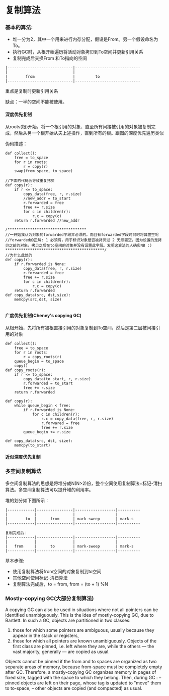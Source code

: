 # 复制算法



### 基本的算法:

* 堆一分为2，其中一个用来进行内存分配，假设是From。另一个假设命名为To。
* 执行GC时，从根开始遍历将活动对象拷贝到To空间并更新引用关系
* 复制完成后交换From 和To指向的空间

~~~
|-----------------------------|-----------------------------
|							  |				
|	     from				  |			to 	
|-----------------------------|-----------------------------
~~~

重点是复制时更新引用关系

缺点：一半的空间不能被使用。

#### 深度优先复制

从roots(根)开始，将一个根引用的对象、直至所有间接被引用的对象被复制完成，然后从另一个根开始从夫上述操作，直到所有的根。跟图的深度优先遍历类似

伪码描述：

~~~
def collect():
	free = to_space
	for r in roots:
		r = copy(r)
	swap(from_space, to_space)
	
//下面的代码会导致重复拷贝
def copy(r):
	if r <= to_space:
		copy_data(free, r, r.size)
		//new_addr = to_start
		r.forwarded = free
		free += r.size
		for c in children(r):
			r.c = copy(c)
	return r.forwarded //new_addr

/***********************************
//一开始我认为对象的forwarded字段非必须的。而且有forwarded字段时何时将其置空呢
//forwarded的正解: 1 必须有，用于标识对象是否被拷贝过 2 无须置空，因为设置的是拷贝之前的对象。拷贝之后在to空间的对象并没有设置此字段。发明这算法的人确实NB :)
********************************************/
//为什么此处的
def copy(r):
	if r.forwarded is None:
		copy_data(free, r, r.size)
		r.forwarded = free
		free += r.size
		for c in children(r):
			r.c = copy(c)
	return r.forwarded
def copy_data(src, dst,size):
	memcpy(src,dst, size)
	
~~~



#### 广度优先复制(Cheney's copying GC)

从根开始，先将所有被根直接引用的对象复制到To空间，然后是第二层被间接引用的对象

~~~
def collect():
	free = to_space
	for r in roots:
		r = copy_roots(r)
	queue_begin = to_space
	copy()
def copy_roots(r):
	if r <= to_space:
		copy_data(to_start, r, r.size)
		r.forwarded = to_start
		free += r.size
	return r.forwarded
	
def copy(r):
	while queue_begin < free:
		if r.forwarded is None:
			for c in children(r):
				r.c = copy_data(free, r, r.size)
				r.forwared = free
				free += r.size
		queue_begin += r.size		
	
def copy_data(src, dst, size):
	memcpy(to_start)
~~~



#### 近似深度优先复制

### 多空间复制算法

多空间复制算法的思想是将堆分成N(N>2)份，整个空间使用复制算法+标记-清扫算法。多空间复制算法可以提升堆的利用率。

堆的划分如下图所示：

~~~
|------------|----------------|------------------|----------
|			 |			  	  |					 |
|	     to  |		from	  |	mark-sweep		 | mark-s
|------------|----------------|------------------|----------

复制完成后：
|------------|----------------|------------------|----------
|			 |			  	  |					 |
|	from     |		to		  |	mark-sweep		 | mark-s
|------------|----------------|------------------|----------

~~~

基本步骤:

* 使用复制算法将from空间的对象复制到to空间
* 其他空间使用标记-清扫算法
* 复制算法完成后，to = from, from = (to + 1) %N

### Mostly-copying GC(大部分复制算法)

A copying GC can also be used in situations where not all pointers can be identified unambiguously. This is the idea of
mostly-copying GC, due to Bartlett. In such a GC, objects are partitioned in two classes:

1. those for which some pointers are ambiguous, usually because they appear in the stack or registers,
2. those for which all pointers are known unambiguously. Objects of the first class are pinned, i.e. left where they are,
  while the others — the vast majority, generally — are copied as usual.



Objects cannot be pinned if the from and to spaces are organized as two separate areas of memory, because  from-space must be completely empty after GC.
Therefore, a mostly-copying GC organizes memory in pages of fixed size, tagged with the space to which they belong.
Then, during GC :
– pinned objects are left on their page, whose tag is updated to "move" them to to-space,
– other objects are copied (and compacted) as usual.

